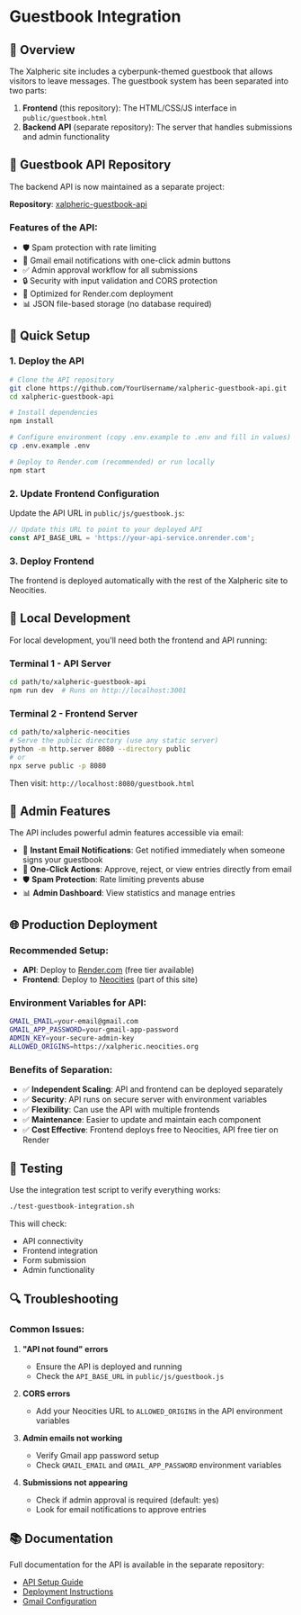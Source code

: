 # Guestbook Integration

## 📝 Overview

The Xalpheric site includes a cyberpunk-themed guestbook that allows visitors to leave messages. The guestbook system has been separated into two parts:

1. **Frontend** (this repository): The HTML/CSS/JS interface in `public/guestbook.html`
2. **Backend API** (separate repository): The server that handles submissions and admin functionality

## 🔗 Guestbook API Repository

The backend API is now maintained as a separate project:

**Repository**: [xalpheric-guestbook-api](https://github.com/YourUsername/xalpheric-guestbook-api)

### Features of the API:
- 🛡️ Spam protection with rate limiting
- 📧 Gmail email notifications with one-click admin buttons
- ✅ Admin approval workflow for all submissions
- 🔒 Security with input validation and CORS protection
- 🚀 Optimized for Render.com deployment
- 📊 JSON file-based storage (no database required)

## 🚀 Quick Setup

### 1. Deploy the API
```bash
# Clone the API repository
git clone https://github.com/YourUsername/xalpheric-guestbook-api.git
cd xalpheric-guestbook-api

# Install dependencies
npm install

# Configure environment (copy .env.example to .env and fill in values)
cp .env.example .env

# Deploy to Render.com (recommended) or run locally
npm start
```

### 2. Update Frontend Configuration
Update the API URL in `public/js/guestbook.js`:

```javascript
// Update this URL to point to your deployed API
const API_BASE_URL = 'https://your-api-service.onrender.com';
```

### 3. Deploy Frontend
The frontend is deployed automatically with the rest of the Xalpheric site to Neocities.

## 🔧 Local Development

For local development, you'll need both the frontend and API running:

### Terminal 1 - API Server
```bash
cd path/to/xalpheric-guestbook-api
npm run dev  # Runs on http://localhost:3001
```

### Terminal 2 - Frontend Server
```bash
cd path/to/xalpheric-neocities
# Serve the public directory (use any static server)
python -m http.server 8080 --directory public
# or
npx serve public -p 8080
```

Then visit: `http://localhost:8080/guestbook.html`

## 📧 Admin Features

The API includes powerful admin features accessible via email:

- 📨 **Instant Email Notifications**: Get notified immediately when someone signs your guestbook
- 🎯 **One-Click Actions**: Approve, reject, or view entries directly from email
- 🛡️ **Spam Protection**: Rate limiting prevents abuse
- 📊 **Admin Dashboard**: View statistics and manage entries

## 🌐 Production Deployment

### Recommended Setup:
- **API**: Deploy to [Render.com](https://render.com) (free tier available)
- **Frontend**: Deploy to [Neocities](https://neocities.org) (part of this site)

### Environment Variables for API:
```bash
GMAIL_EMAIL=your-email@gmail.com
GMAIL_APP_PASSWORD=your-gmail-app-password
ADMIN_KEY=your-secure-admin-key
ALLOWED_ORIGINS=https://xalpheric.neocities.org
```

### Benefits of Separation:
- ✅ **Independent Scaling**: API and frontend can be deployed separately
- ✅ **Security**: API runs on secure server with environment variables
- ✅ **Flexibility**: Can use the API with multiple frontends
- ✅ **Maintenance**: Easier to update and maintain each component
- ✅ **Cost Effective**: Frontend deploys free to Neocities, API free tier on Render

## 🧪 Testing

Use the integration test script to verify everything works:

```bash
./test-guestbook-integration.sh
```

This will check:
- API connectivity
- Frontend integration
- Form submission
- Admin functionality

## 🔍 Troubleshooting

### Common Issues:

1. **"API not found" errors**
   - Ensure the API is deployed and running
   - Check the `API_BASE_URL` in `public/js/guestbook.js`

2. **CORS errors**
   - Add your Neocities URL to `ALLOWED_ORIGINS` in the API environment variables

3. **Admin emails not working**
   - Verify Gmail app password setup
   - Check `GMAIL_EMAIL` and `GMAIL_APP_PASSWORD` environment variables

4. **Submissions not appearing**
   - Check if admin approval is required (default: yes)
   - Look for email notifications to approve entries

## 📚 Documentation

Full documentation for the API is available in the separate repository:
- [API Setup Guide](https://github.com/YourUsername/xalpheric-guestbook-api#readme)
- [Deployment Instructions](https://github.com/YourUsername/xalpheric-guestbook-api/blob/main/DEPLOYMENT.md)
- [Gmail Configuration](https://github.com/YourUsername/xalpheric-guestbook-api/blob/main/GMAIL-SETUP.md)
